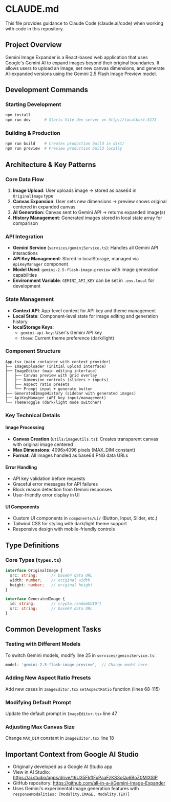 # CLAUDE.md

This file provides guidance to Claude Code (claude.ai/code) when working with code in this repository.

## Project Overview

Gemini Image Expander is a React-based web application that uses Google's Gemini AI to expand images beyond their original boundaries. It allows users to upload an image, set new canvas dimensions, and generate AI-expanded versions using the Gemini 2.5 Flash Image Preview model.

## Development Commands

### Starting Development
```bash
npm install
npm run dev      # Starts Vite dev server on http://localhost:5173
```

### Building & Production
```bash
npm run build    # Creates production build in dist/
npm run preview  # Preview production build locally
```

## Architecture & Key Patterns

### Core Data Flow
1. **Image Upload**: User uploads image → stored as base64 in `OriginalImage` type
2. **Canvas Expansion**: User sets new dimensions → preview shows original centered in expanded canvas
3. **AI Generation**: Canvas sent to Gemini API → returns expanded image(s)
4. **History Management**: Generated images stored in local state array for comparison

### API Integration
- **Gemini Service** (`services/geminiService.ts`): Handles all Gemini API interactions
- **API Key Management**: Stored in localStorage, managed via `ApiKeyManager` component
- **Model Used**: `gemini-2.5-flash-image-preview` with image generation capabilities
- **Environment Variable**: `GEMINI_API_KEY` can be set in `.env.local` for development

### State Management
- **Context API**: App-level context for API key and theme management
- **Local State**: Component-level state for image editing and generation history
- **localStorage Keys**:
  - `gemini-api-key`: User's Gemini API key
  - `theme`: Current theme preference (dark/light)

### Component Structure
```
App.tsx (main container with context provider)
├── ImageUploader (initial upload interface)
├── ImageEditor (main editing interface)
│   ├── Canvas preview with grid overlay
│   ├── Dimension controls (sliders + inputs)
│   ├── Aspect ratio presets
│   └── Prompt input + generate button
├── GeneratedImageHistory (sidebar with generated images)
├── ApiKeyManager (API key input/management)
└── ThemeToggle (dark/light mode switcher)
```

### Key Technical Details

#### Image Processing
- **Canvas Creation** (`utils/imageUtils.ts`): Creates transparent canvas with original image centered
- **Max Dimensions**: 4096x4096 pixels (MAX_DIM constant)
- **Format**: All images handled as base64 PNG data URLs

#### Error Handling
- API key validation before requests
- Graceful error messages for API failures
- Block reason detection from Gemini responses
- User-friendly error display in UI

#### UI Components
- Custom UI components in `components/ui/` (Button, Input, Slider, etc.)
- Tailwind CSS for styling with dark/light theme support
- Responsive design with mobile-friendly controls

## Type Definitions

### Core Types (`types.ts`)
```typescript
interface OriginalImage {
  src: string;      // base64 data URL
  width: number;    // original width
  height: number;   // original height
}

interface GeneratedImage {
  id: string;       // crypto.randomUUID()
  src: string;      // base64 data URL
}
```

## Common Development Tasks

### Testing with Different Models
To switch Gemini models, modify line 25 in `services/geminiService.ts`:
```typescript
model: 'gemini-2.5-flash-image-preview',  // Change model here
```

### Adding New Aspect Ratio Presets
Add new cases in `ImageEditor.tsx` `setAspectRatio` function (lines 68-115)

### Modifying Default Prompt
Update the default prompt in `ImageEditor.tsx` line 47

### Adjusting Max Canvas Size
Change `MAX_DIM` constant in `ImageEditor.tsx` line 18

## Important Context from Google AI Studio

- Originally developed as a Google AI Studio app
- View in AI Studio: https://ai.studio/apps/drive/16U35FkfIFuPaaFzKS3oQu6BoZ0MlXSlP
- GitHub repository: https://github.com/all-in-a-i/Gemini-Image-Expander
- Uses Gemini's experimental image generation features with `responseModalities: [Modality.IMAGE, Modality.TEXT]`